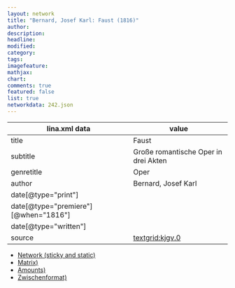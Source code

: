 ```yaml
---
layout: network
title: "Bernard, Josef Karl: Faust (1816)"
author:
description:
headline:
modified:
category:
tags:
imagefeature: 
mathjax: 
chart: 
comments: true
featured: false
list: true
networkdata: 242.json
---
```

lina.xml data  | value
------------- | -------------
title|Faust
subtitle|Große romantische Oper in drei Akten
genretitle|Oper
author|Bernard, Josef Karl
date[@type="print"]|
date[@type="premiere"][@when="1816"]|
date[@type="written"]|
source|[textgrid:kjgv.0](https://textgridlab.org/1.0/tgcrud-public/rest/textgrid:kjgv.0/data)



* [Network (sticky and static)](/linas/network242)
* [Matrix)](/linas/matrix242)
* [Amounts)](/linas/amount242)
* [Zwischenformat)](/linas/lina242 )
